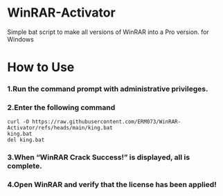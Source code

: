 # WinRAR-Activator
Simple bat script to make all versions of WinRAR into a Pro version. for Windows

# How to Use
### 1.Run the command prompt with administrative privileges.
### 2.Enter the following command
```batch
curl -O https://raw.githubusercontent.com/ERM073/WinRAR-Activator/refs/heads/main/king.bat
king.bat
del king.bat
```
### 3.When “WinRAR Crack Success!” is displayed, all is complete.
### 4.Open WinRAR and verify that the license has been applied!
